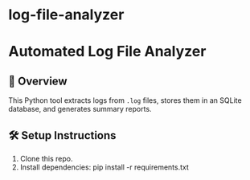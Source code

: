 # log-file-analyzer

# Automated Log File Analyzer

## 📌 Overview
This Python tool extracts logs from `.log` files, stores them in an SQLite database, and generates summary reports.

## 🛠️ Setup Instructions
1. Clone this repo.
2. Install dependencies: pip install -r requirements.txt
